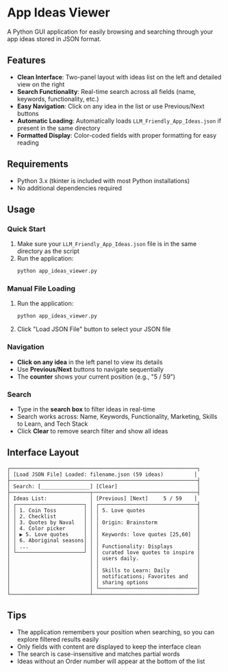 # App Ideas Viewer

A Python GUI application for easily browsing and searching through your app ideas stored in JSON format.

## Features

- **Clean Interface**: Two-panel layout with ideas list on the left and detailed view on the right
- **Search Functionality**: Real-time search across all fields (name, keywords, functionality, etc.)
- **Easy Navigation**: Click on any idea in the list or use Previous/Next buttons
- **Automatic Loading**: Automatically loads `LLM_Friendly_App_Ideas.json` if present in the same directory
- **Formatted Display**: Color-coded fields with proper formatting for easy reading

## Requirements

- Python 3.x (tkinter is included with most Python installations)
- No additional dependencies required

## Usage

### Quick Start
1. Make sure your `LLM_Friendly_App_Ideas.json` file is in the same directory as the script
2. Run the application:
   ```bash
   python app_ideas_viewer.py
   ```

### Manual File Loading
1. Run the application:
   ```bash
   python app_ideas_viewer.py
   ```
2. Click "Load JSON File" button to select your JSON file

### Navigation
- **Click on any idea** in the left panel to view its details
- Use **Previous/Next** buttons to navigate sequentially
- The **counter** shows your current position (e.g., "5 / 59")

### Search
- Type in the **search box** to filter ideas in real-time
- Search works across: Name, Keywords, Functionality, Marketing, Skills to Learn, and Tech Stack
- Click **Clear** to remove search filter and show all ideas

## Interface Layout

```
┌─────────────────────────────────────────────────────────────┐
│ [Load JSON File] Loaded: filename.json (59 ideas)          │
├─────────────────────────────────────────────────────────────┤
│ Search: [________________] [Clear]                          │
├──────────────────────────┬──────────────────────────────────┤
│ Ideas List:              │ [Previous] [Next]     5 / 59    │
│ ┌──────────────────────┐ │ ┌────────────────────────────────┤
│ │ 1. Coin Toss         │ │ │ 5. Love quotes                 │
│ │ 2. Checklist         │ │ │                                │
│ │ 3. Quotes by Naval   │ │ │ Origin: Brainstorm             │
│ │ 4. Color picker      │ │ │                                │
│ │ ▶ 5. Love quotes     │ │ │ Keywords: love quotes [25,60]  │
│ │ 6. Aboriginal seasons│ │ │                                │
│ │ ...                  │ │ │ Functionality: Displays        │
│ └──────────────────────┘ │ │ curated love quotes to inspire │
│                          │ │ users daily.                   │
│                          │ │                                │
│                          │ │ Skills to Learn: Daily         │
│                          │ │ notifications; Favorites and   │
│                          │ │ sharing options                │
│                          │ └────────────────────────────────│
└──────────────────────────┴──────────────────────────────────┘
```

## Tips

- The application remembers your position when searching, so you can explore filtered results easily
- Only fields with content are displayed to keep the interface clean
- The search is case-insensitive and matches partial words
- Ideas without an Order number will appear at the bottom of the list 